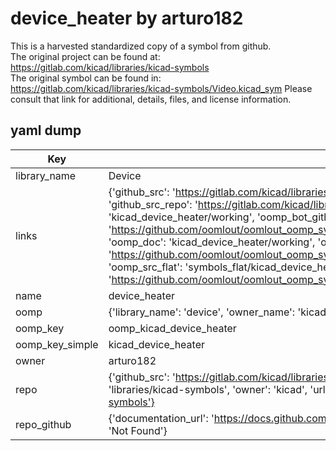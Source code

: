 # device_heater by arturo182  
This is a harvested standardized copy of a symbol from github.  
The original project can be found at:  
https://gitlab.com/kicad/libraries/kicad-symbols  
The original symbol can be found in:
https://gitlab.com/kicad/libraries/kicad-symbols/Video.kicad_sym
Please consult that link for additional, details, files, and license information.  
## yaml dump  
| Key | Value |  
| --- | --- |  
| library_name | Device |  
| links | {'github_src': 'https://gitlab.com/kicad/libraries/kicad-symbols/Video.kicad_sym', 'github_src_repo': 'https://gitlab.com/kicad/libraries/kicad-symbols', 'oomp_bot': 'kicad_device_heater/working', 'oomp_bot_github': 'https://github.com/oomlout/oomlout_oomp_symbol_bot/tree/main/kicad_device_heater/working', 'oomp_doc': 'kicad_device_heater/working', 'oomp_doc_github': 'https://github.com/oomlout/oomlout_oomp_symbol_doc/tree/main/kicad_device_heater/working', 'oomp_src_flat': 'symbols_flat/kicad_device_heater/working', 'oomp_src_flat_github': 'https://github.com/oomlout/oomlout_oomp_symbol_src/tree/main/kicad_device_heater/working'} |  
| name | device_heater |  
| oomp | {'library_name': 'device', 'owner_name': 'kicad', 'symbol_name': 'device_heater'} |  
| oomp_key | oomp_kicad_device_heater |  
| oomp_key_simple | kicad_device_heater |  
| owner | arturo182 |  
| repo | {'github_src': 'https://gitlab.com/kicad/libraries/kicad-symbols/Video.kicad_sym', 'name': 'libraries/kicad-symbols', 'owner': 'kicad', 'url': 'https://gitlab.com/kicad/libraries/kicad-symbols'} |  
| repo_github | {'documentation_url': 'https://docs.github.com/rest/repos/repos#get-a-repository', 'message': 'Not Found'} |  

